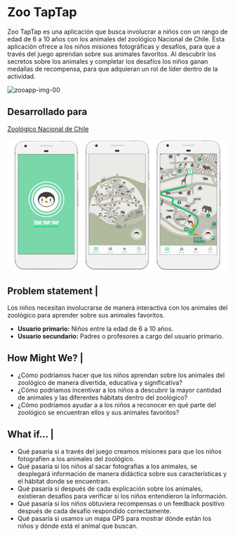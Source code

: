 # Zoo TapTap

Zoo TapTap es una aplicación que busca involucrar a niños con un rango de edad de 6 a 10 años con los animales del zoológico Nacional de Chile. Esta aplicación ofrece a los niños misiones fotográficas y desafíos, para que a través del juego aprendan sobre sus animales favoritos. Al descubrir los secretos sobre los animales y completar los desafíos los niños ganan medallas de recompensa, para que adquieran un rol de líder dentro de la actividad. 

![zooapp-img-00](https://user-images.githubusercontent.com/32286870/37929537-a54e95ea-3116-11e8-9738-bfb3b34928eb.png)

## Desarrollado para 
[Zoológico Nacional de Chile](https://marvelapp.com/638g87g/screen/39836666)

![](/img/zooapp-img-1.png)


## Problem statement |
Los niños necesitan involucrarse de manera interactiva con los animales del zoológico para aprender sobre sus animales favoritos.

- **Usuario primario:** Niños entre la edad de 6 a 10 años.
- **Usuario secundario:** Padres o profesores a cargo del usuario primario. 

## How Might We? |
- ¿Cómo podríamos hacer que los niños aprendan sobre los animales del zoológico de manera divertida, educativa y significativa?
- ¿Cómo podríamos incentivar a los niños a descubrir la mayor cantidad de animales y las diferentes hábitats dentro del zoológico?
- ¿Cómo podríamos ayudar a a los niños a reconocer en qué parte del zoológico se encuentran ellos y sus animales favoritos? 

## What if… | 
- Qué pasaría si a través del juego creamos misiones para que los niños fotografíen a los animales del zoológico.
- Qué pasaría si los niños al sacar fotografías a los animales, se desplegará información de manera didáctica sobre sus características y el hábitat donde se encuentran.
- Qué pasaría si después de cada explicación sobre los animales, existieran desafíos para verificar si los niños entendieron la información. 
- Qué pasaría si los niños obtuviera recompensas o un feedback positivo después de cada desafío respondido correctamente.
- Qué pasaría si usamos un mapa GPS para mostrar dónde están los niños y dónde está el animal que buscan.

